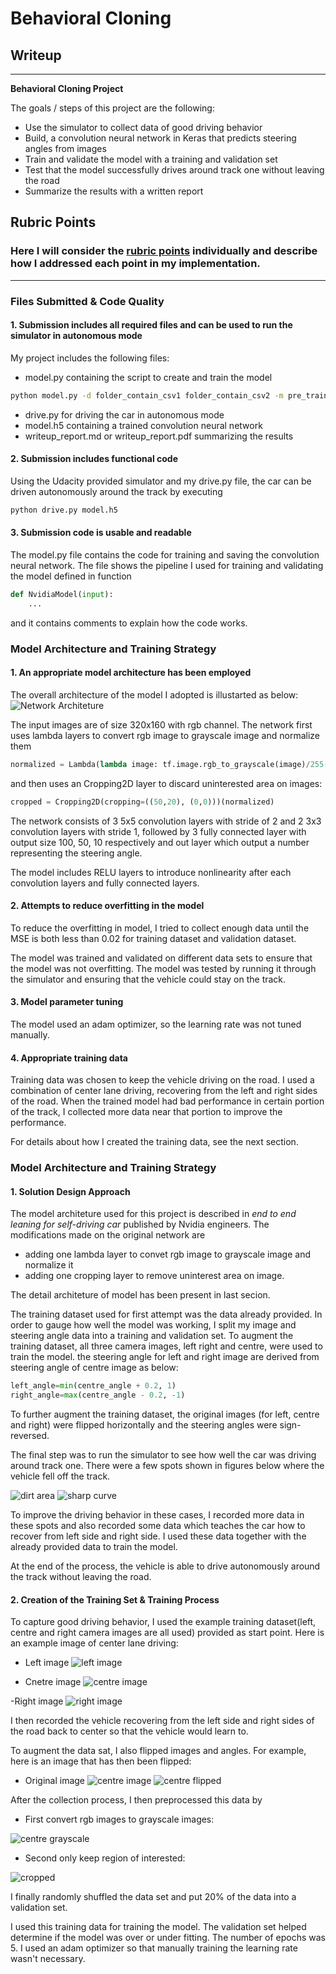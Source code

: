 # **Behavioral Cloning** 

## Writeup 


---

**Behavioral Cloning Project**

The goals / steps of this project are the following:
* Use the simulator to collect data of good driving behavior
* Build, a convolution neural network in Keras that predicts steering angles from images
* Train and validate the model with a training and validation set
* Test that the model successfully drives around track one without leaving the road
* Summarize the results with a written report


[//]: # (Image References)

[centre]: ./report_img/center.jpg "Centre camera image"
[centre_flip]: ./report_img/center_flip.jpg "Flipped centre image"
[centre_grayscale]: ./report_img/center_grayscale.jpg "Centre image in grayscale"
[centre_crop]: ./report_img/center_crop_grayscale.jpg "Cropped centre image"

[left]: ./report_img/left.jpg "Left camera image"
[left_flip]: ./report_img/left_flip.jpg "Flipped left image"
[left_grayscale]: ./report_img/left_grayscale.jpg "left image in grayscale"
[left_crop]: ./report_img/left_crop_grayscale.jpg "Cropped left image"


[right]: ./report_img/right.jpg "right camera image"
[right_flip]: ./report_img/right_flip.jpg "Flipped right image"
[right_grayscale]: ./report_img/right_grayscale.jpg "right image in grayscale"
[right_crop]: ./report_img/right_crop_grayscale.jpg "Cropped right image"

[model_arc]: ./report_img/model_architecture.png "Model Architecture"

[dirt_section]: ./report_img/dirt.jpg "Dirt section"
[sharp_curve]: ./report_img/sharp_curve.jpg "Sharp curve"

## Rubric Points
### Here I will consider the [rubric points](https://review.udacity.com/#!/rubrics/432/view) individually and describe how I addressed each point in my implementation.  

---
### Files Submitted & Code Quality

#### 1. Submission includes all required files and can be used to run the simulator in autonomous mode

My project includes the following files:
* model.py containing the script to create and train the model 
```sh
python model.py -d folder_contain_csv1 folder_contain_csv2 -m pre_trained_model_file_for_transfer_learning  
```
* drive.py for driving the car in autonomous mode
* model.h5 containing a trained convolution neural network 
* writeup_report.md or writeup_report.pdf summarizing the results

#### 2. Submission includes functional code
Using the Udacity provided simulator and my drive.py file, the car can be driven autonomously around the track by executing 
```sh
python drive.py model.h5
```

#### 3. Submission code is usable and readable

The model.py file contains the code for training and saving the convolution neural network. The file shows the pipeline I used for training and validating the model defined in function
```python
def NvidiaModel(input):
	...
```
and it contains comments to explain how the code works.

### Model Architecture and Training Strategy

#### 1. An appropriate model architecture has been employed

The overall architecture of the model I adopted is illustarted as below:
![Network Architeture][model_arc]

The input images are of size 320x160 with rgb channel. The network first uses lambda layers to convert rgb image to grayscale image and normalize them 
```python
normalized = Lambda(lambda image: tf.image.rgb_to_grayscale(image)/255-0.5)(input)
```
and then uses an Cropping2D layer to discard uninterested area on images:
```python
cropped = Cropping2D(cropping=((50,20), (0,0)))(normalized)
```
The network consists of 3 5x5 convolution layers with stride of 2 and 2 3x3 convolution layers with stride 1, followed by 3 fully connected layer with output size 100, 50, 10 respectively and out layer which output a number representing the steering angle. 


The model includes RELU layers to introduce nonlinearity after each convolution layers and fully connected layers.

#### 2. Attempts to reduce overfitting in the model

To reduce the overfitting in model, I tried to collect enough data until the MSE is both less than 0.02 for training dataset and validation dataset. 

The model was trained and validated on different data sets to ensure that the model was not overfitting. The model was tested by running it through the simulator and ensuring that the vehicle could stay on the track.

#### 3. Model parameter tuning

The model used an adam optimizer, so the learning rate was not tuned manually.

#### 4. Appropriate training data

Training data was chosen to keep the vehicle driving on the road. I used a combination of center lane driving, recovering from the left and right sides of the road. When the trained model had bad performance in certain portion of the track, I collected more data near that portion to improve the performance. 

For details about how I created the training data, see the next section. 

### Model Architecture and Training Strategy

#### 1. Solution Design Approach

The model architeture used for this project is described in *end to end leaning for self-driving car* published by Nvidia engineers. The modifications made on the original network are
- adding one lambda layer to convet rgb image to grayscale image and normalize it
- adding one cropping layer to remove uninterest area on image.

The detail architeture of model has been present in last secion.

The training dataset used for first attempt was the data already provided.
In order to gauge how well the model was working, I split my image and steering angle data into a training and validation set. 
To augment the training dataset, all three camera images, left right and centre, were used to train the model. the steering angle for left and right image are derived from steering angle of centre image as below:
```python
left_angle=min(centre_angle + 0.2, 1)
right_angle=max(centre_angle - 0.2, -1)
```
To further augment the training dataset, the original images (for left, centre and right) were flipped horizontally and the steering angles were sign-reversed.

The final step was to run the simulator to see how well the car was driving around track one. There were a few spots shown in figures below where the vehicle fell off the track.

![dirt area][dirt_section]
![sharp curve][sharp_curve]
 
To improve the driving behavior in these cases, I recorded more data in these spots and also recorded some data which teaches the car how to recover from left side and right side. I used these data together with the already provided data to train the model. 

At the end of the process, the vehicle is able to drive autonomously around the track without leaving the road.


#### 2. Creation of the Training Set & Training Process

To capture good driving behavior, I used the example training dataset(left, centre and right camera images are all used) provided as start point. Here is an example image of center lane driving:
- Left image
![left image][left]

- Cnetre image
![centre image][centre]

-Right image
![right image][right]

I then recorded the vehicle recovering from the left side and right sides of the road back to center so that the vehicle would learn to.


To augment the data sat, I also flipped images and angles. For example, here is an image that has then been flipped:
- Original image
![centre image][centre]
![centre flipped][centre_flip]


After the collection process, I then preprocessed this data by 

- First convert rgb images to grayscale images:

![centre grayscale][centre_grayscale]

- Second only keep region of interested:

![cropped][centre_crop]



I finally randomly shuffled the data set and put 20% of the data into a validation set. 

I used this training data for training the model. The validation set helped determine if the model was over or under fitting. The number of epochs was 5. I used an adam optimizer so that manually training the learning rate wasn't necessary.
